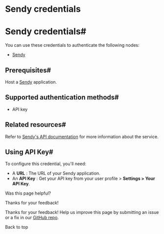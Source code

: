 # Sendy credentials

[ ](https://github.com/n8n-io/n8n-docs/edit/main/docs/integrations/builtin/credentials/sendy.md "Edit this page")

# Sendy credentials#

You can use these credentials to authenticate the following nodes:

  * [Sendy](../../app-nodes/n8n-nodes-base.sendy/)



## Prerequisites#

Host a [Sendy](https://sendy.co/get-started) application.

## Supported authentication methods#

  * API key



## Related resources#

Refer to [Sendy's API documentation](https://sendy.co/api) for more information about the service.

## Using API Key#

To configure this credential, you'll need:

  * A **URL** : The URL of your Sendy application.
  * An **API Key** : Get your API key from your user profile > **Settings > Your API Key**.

Was this page helpful? 

Thanks for your feedback! 

Thanks for your feedback! Help us improve this page by submitting an issue or a fix in our [GitHub repo](https://github.com/n8n-io/n8n-docs). 

Back to top 
